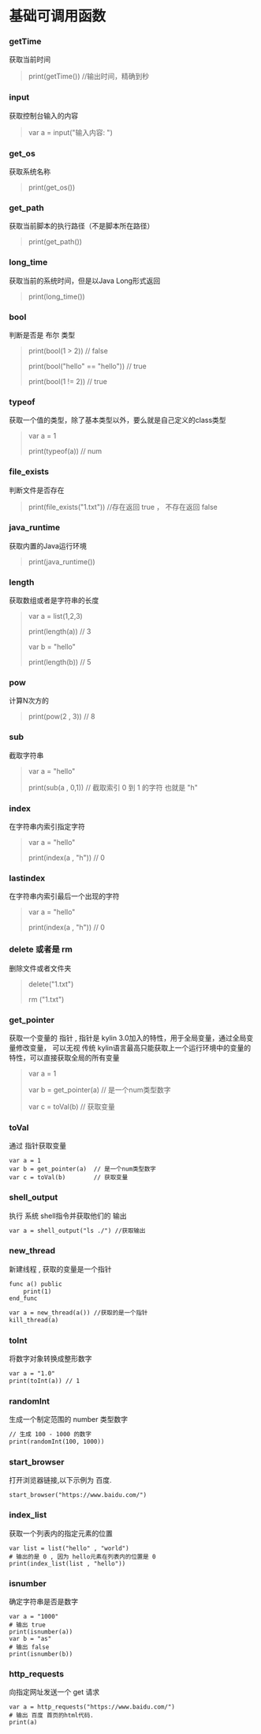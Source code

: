 # 基础可调用函数

### getTime
获取当前时间
> print(getTime())  //输出时间，精确到秒

### input
获取控制台输入的内容
> var a = input("输入内容: ")

### get_os
获取系统名称
> print(get_os())

### get_path
获取当前脚本的执行路径（不是脚本所在路径）
> print(get_path())

### long_time
获取当前的系统时间，但是以Java Long形式返回
> print(long_time())

### bool
判断是否是 布尔 类型
> print(bool(1 > 2))                    // false
> 
> print(bool("hello" == "hello"))       // true
> 
> print(bool(1 != 2))                   // true

### typeof
获取一个值的类型，除了基本类型以外，要么就是自己定义的class类型
> var a = 1
> 
> print(typeof(a))          // num

### file_exists
判断文件是否存在
> print(file_exists("1.txt"))             //存在返回 true ， 不存在返回 false

### java_runtime
获取内置的Java运行环境
> print(java_runtime())

### length
获取数组或者是字符串的长度
> var a = list(1,2,3)
> 
> print(length(a))              // 3
>
> var b = "hello"
> 
> print(length(b))              // 5

### pow
计算N次方的
> print(pow(2 , 3))             // 8

### sub
截取字符串
> var a = "hello"
> 
> print(sub(a , 0,1))           // 截取索引 0 到 1 的字符 也就是 "h"

### index
在字符串内索引指定字符
> var a = "hello"
> 
> print(index(a , "h"))         // 0

### lastindex
在字符串内索引最后一个出现的字符
> var a = "hello"
> 
> print(index(a , "h"))         // 0

### delete 或者是 rm
删除文件或者文件夹
> delete("1.txt")
>
> rm ("1.txt")

### get_pointer
获取一个变量的 指针 , 指针是 kylin 3.0加入的特性，用于全局变量，通过全局变量修改变量，
可以无视 传统 kylin语言最高只能获取上一个运行环境中的变量的特性，可以直接获取全局的所有变量
> var a = 1
> 
> var b = get_pointer(a)  // 是一个num类型数字
> 
> var c = toVal(b)        // 获取变量

### toVal
通过 指针获取变量
```
var a = 1
var b = get_pointer(a)  // 是一个num类型数字
var c = toVal(b)        // 获取变量
```

### shell_output
执行 系统 shell指令并获取他们的 输出
```dtd
var a = shell_output("ls ./") //获取输出
```

### new_thread
新建线程 , 获取的变量是一个指针
```dtd
func a() public
    print(1)
end_func

var a = new_thread(a()) //获取的是一个指针
kill_thread(a)
```

### toInt
将数字对象转换成整形数字
```dtd
var a = "1.0"
print(toInt(a)) // 1
```

### randomInt
生成一个制定范围的 number 类型数字
```dtd
// 生成 100 - 1000 的数字
print(randomInt(100, 1000))
```

### start_browser
打开浏览器链接,以下示例为 百度.
```
start_browser("https://www.baidu.com/")
```

### index_list
获取一个列表内的指定元素的位置
```
var list = list("hello" , "world")
# 输出的是 0 , 因为 hello元素在列表内的位置是 0
print(index_list(list , "hello"))
```

### isnumber
确定字符串是否是数字
```
var a = "1000"
# 输出 true
print(isnumber(a))
var b = "as"
# 输出 false
print(isnumber(b))
```

### http_requests
向指定网址发送一个 get 请求
```
var a = http_requests("https://www.baidu.com/")
# 输出 百度 首页的html代码.
print(a)
```